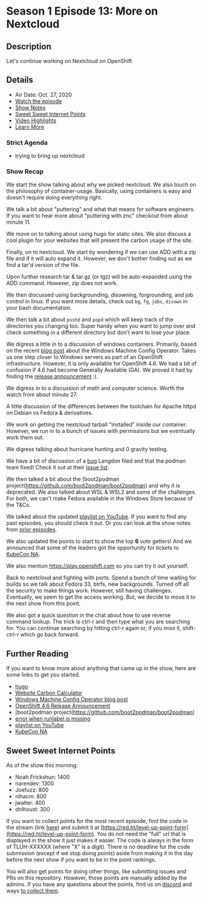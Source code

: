 # Season 1 Episode 13: More on Nextcloud

## Description

Let's continue working on Nextcloud on OpenShift

## Details

* Air Date: Oct. 27, 2020
* [Watch the episode](https://youtu.be/ZMeNRx4X_DA)
* [Show Notes](#show-notes)
* [Sweet Sweet Internet Points](#sweet-sweet-internet-points)
* [Video Highlights](#video-highlights)
* [Learn More](https://red.ht/leveluphour)

### Strict Agenda

* trying to bring up nextcloud

### Show Recap

We start the show talking about why we picked nextcloud.
We also touch on the philosophy of container-usage.
Basically, using containers is easy and doesn't require doing everything right.

We talk a bit about "puttering" and what that means for software engineers.
If you want to hear more about "puttering with znc" checkout from about minute 11.

We move on to talking about using hugo for static sites.
We also discuss a cool plugin for your websites that will present the carbon usage of the site.

Finally, on to nextcloud.
We start by wondering if we can use ADD with a zip file and if it will auto expand it.
However, we don't bother finding out as we find a tar'd version of the file.

Upon further research tar & tar.gz (or tgz) will be auto-expanded using the ADD command.
However, zip does not work.

We then discussed using backgrounding, disowning, forgrounding, and job control in linux.
If you want more details, check out `bg`, `fg`, `jobs`, `disown` in your bash documentation.

We then talk a bit about `pushd` and `popd` which will keep track of the directories you changing too.
Super handy when you want to jump over and check something in a different directory but don't want to lose your place.

We digress a little in to a discussion of windows containers.
Primarily, based on the recent [blog post](https://www.openshift.com/blog/announcing-the-community-windows-machine-config-operator-on-openshift-4.6) about the Windows Machine Config Operator.
Takes us one step closer to Windows servers as part of an OpenShift infrastructure.
However, it is only available for OpenShift 4.6.
We had a bit of confusion if 4.6 had become Generally Available (GA).
We proved it had by finding the [release announcement](https://www.openshift.com/blog/red-hat-openshift-4.6-is-now-available) :).

We digress in to a discussion of math and computer science.
Worth the watch from about minute 27.

A little discussion of the differences between the toolchain for Apache httpd on Debian vs Fedora & derivatives.

We work on getting the nextcloud tarball "installed" inside our container.
However, we run in to a bunch of issues with permissions but we eventually work them out.

We digress talking about hurricane hunting and 0 gravity testing.

We have a bit of discussion of a [bug](https://github.com/containers/podman/issues/8038) Langdon filed and that the podman team fixed!
Check it out at their [issue list](https://github.com/containers/podman/issues).

We then talked a bit about the [boot2podman project(https://github.com/boot2podman/boot2podman) and why it is deprecated.
We also talked about WSL & WSL2 and some of the challenges.
For both, we can't make Fedora available in the Windows Store because of the T&Cs.

We talked about the updated [playlist on YouTube](https://www.youtube.com/playlist?list=PLaR6Rq6Z4Iqc25cLwibpYnVNUQZDf-pgG).
If you want to find any past episodes, you should check it out.
Or you can look at the show notes from [prior episodes](../).

We also updated the points to start to show the top **6** vote getters!
And we announced that some of the leaders got the opportunity for tickets to [KubeCon NA](https://events.linuxfoundation.org/kubecon-cloudnativecon-north-america/).

We also mention https://play.openshift.com so you can try it out yourself.

Back to nextcloud and fighting with ports.
Spend a bunch of time waiting for builds so we talk about Fedora 33, btrfs, new backgrounds.
Turned off all the security to make things work.
However, still having challenges.
Eventually, we seem to get the access working.
But, we decide to move it to the next show from this point.

We also got a quick question in the chat about how to use reverse command lookup.
The trick is ctrl-r and then type what you are searching for.
You can continue searching by hitting ctrl-r again or, if you miss it, shift-ctrl-r which go back forward.

## Further Reading

If you want to know more about anything that came up in the show, here are some links to get you started.

* [hugo](https://gohugo.io/)
* [Website Carbon Calculator](https://www.websitecarbon.com/)
* [Windows Machine Config Operator blog post](https://www.openshift.com/blog/announcing-the-community-windows-machine-config-operator-on-openshift-4.6)
* [OpenShift 4.6 Release Announcement](https://www.openshift.com/blog/red-hat-openshift-4.6-is-now-available)
* [boot2podman project(https://github.com/boot2podman/boot2podman)
* [error when runlabel is missing](https://github.com/containers/podman/issues/8038)
* [playlist on YouTube](https://www.youtube.com/playlist?list=PLaR6Rq6Z4Iqc25cLwibpYnVNUQZDf-pgG)
* [KubeCon NA](https://events.linuxfoundation.org/kubecon-cloudnativecon-north-america/)

## Sweet Sweet Internet Points

As of the show this morning:

* Noah Frickshun: 1400
* narendev: 1300
* Joefuzz: 800
* nlhacm: 800
* jwalter: 400
* dnlhoust: 300

If you want to collect points for the most recent episode, find the code in the stream (link [here](#details)) and submit it at [https://red.ht/level-up-point-form](https://red.ht/level-up-point-form).
You do not need the "full" url that is displayed in the show it just makes it easier.
The code is always in the form of TLUH-XXXXXX (where "X" is a digit).
There is no deadline for the code submission (except if we stop doing points) aside from making it in the day before the next show if you want to be in the point rankings.

You will also get points for doing other things, like submitting issues and PRs on this repository.
However, those points are manually added by the admins.
If you have any questions about the points, find us on [discord](https://discord.gg/5VMVGJt) and ways [to collect them](../activities.md).


